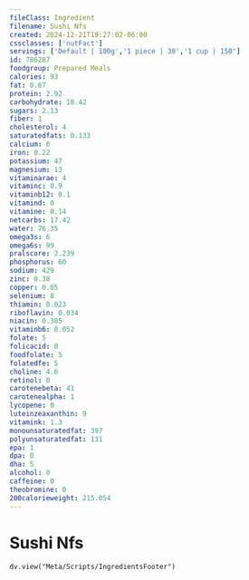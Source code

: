 ```yaml
---
fileClass: Ingredient
filename: Sushi Nfs
created: 2024-12-21T19:27:02-06:00
cssclasses: ['nutFact']
servings: ['Default | 100g','1 piece | 30','1 cup | 150']
id: 786287
foodgroup: Prepared Meals
calories: 93
fat: 0.67
protein: 2.92
carbohydrate: 18.42
sugars: 2.13
fiber: 1
cholesterol: 4
saturatedfats: 0.133
calcium: 6
iron: 0.22
potassium: 47
magnesium: 13
vitaminarae: 4
vitaminc: 0.9
vitaminb12: 0.1
vitamind: 0
vitamine: 0.14
netcarbs: 17.42
water: 76.35
omega3s: 6
omega6s: 99
pralscore: 2.239
phosphorus: 60
sodium: 429
zinc: 0.38
copper: 0.05
selenium: 8
thiamin: 0.023
riboflavin: 0.034
niacin: 0.385
vitaminb6: 0.052
folate: 5
folicacid: 0
foodfolate: 5
folatedfe: 5
choline: 4.6
retinol: 0
carotenebeta: 41
carotenealpha: 1
lycopene: 0
luteinzeaxanthin: 9
vitamink: 1.3
monounsaturatedfat: 397
polyunsaturatedfat: 131
epa: 1
dpa: 0
dha: 5
alcohol: 0
caffeine: 0
theobromine: 0
200calorieweight: 215.054
---
```


# Sushi Nfs

```dataviewjs
dv.view("Meta/Scripts/IngredientsFooter")
```